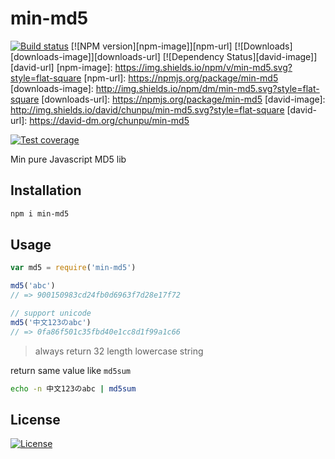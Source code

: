 min-md5
===

[![Build status][travis-image]][travis-url]
[![NPM version][npm-image]][npm-url]
[![Downloads][downloads-image]][downloads-url]
[![Dependency Status][david-image]][david-url]
[npm-image]: https://img.shields.io/npm/v/min-md5.svg?style=flat-square
[npm-url]: https://npmjs.org/package/min-md5
[downloads-image]: http://img.shields.io/npm/dm/min-md5.svg?style=flat-square
[downloads-url]: https://npmjs.org/package/min-md5
[david-image]: http://img.shields.io/david/chunpu/min-md5.svg?style=flat-square
[david-url]: https://david-dm.org/chunpu/min-md5

[![Test coverage][coveralls-image]][coveralls-url]

Min pure Javascript MD5 lib

Installation
---

```sh
npm i min-md5
```

Usage
---

```js
var md5 = require('min-md5')

md5('abc')
// => 900150983cd24fb0d6963f7d28e17f72

// support unicode
md5('中文123のabc')
// => 0fa86f501c35fbd40e1cc8d1f99a1c66
```

> always return 32 length lowercase string

return same value like `md5sum`

```sh
echo -n 中文123のabc | md5sum
```

License
---

[![License][license-image]][license-url]

[travis-image]: https://img.shields.io/travis/chunpu/min-md5.svg?style=flat-square
[travis-url]: https://travis-ci.org/chunpu/min-md5
[coveralls-image]: https://img.shields.io/coveralls/chunpu/min-md5/gh-pages.svg?style=flat-square
[coveralls-url]: https://coveralls.io/r/chunpu/min-md5
[license-image]: http://img.shields.io/npm/l/min-md5.svg?style=flat-square
[license-url]: #

